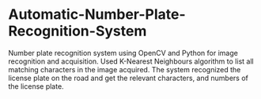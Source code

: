 # Automatic-Number-Plate-Recognition-System
Number plate recognition system using OpenCV and Python for image recognition and acquisition.
Used K-Nearest Neighbours algorithm to list all matching characters in the image acquired.
The system recognized the license plate on the road and get the relevant characters, and numbers of the license plate.
